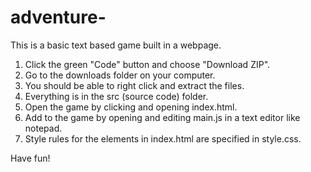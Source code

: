 # adventure-

This is a basic text based game built in a webpage.

1. Click the green "Code" button and choose "Download ZIP".
2. Go to the downloads folder on your computer.
3. You should be able to right click and extract the files.
4. Everything is in the src (source code) folder.
5. Open the game by clicking and opening index.html.
6. Add to the game by opening and editing main.js in a text editor like notepad.
7. Style rules for the elements in index.html are specified in style.css.

Have fun!
